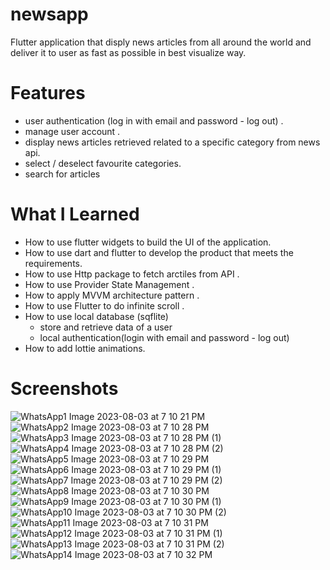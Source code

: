 # newsapp

Flutter application that disply news articles from all around the world and deliver it to user
as fast as possible in best visualize way.

# Features

* user authentication (log in with email and password - log out) .
* manage user account .
* display news articles retrieved related to a specific category from news api.
* select / deselect favourite categories.
* search for articles

# What I Learned

* How to use flutter widgets to build the UI of the application.
* How to use dart and flutter to develop the product that meets the requirements.
* How to use Http package to fetch arctiles from API . 
* How to use Provider State Management .
* How to apply MVVM architecture pattern .
* How to use Flutter to do infinite scroll .
* How to use local database (sqflite) 
  - store and retrieve data of a user
  - local authentication(login with email and password - log out)
* How to add lottie animations.

# Screenshots 

![WhatsApp1 Image 2023-08-03 at 7 10 21 PM](https://github.com/faisaltag41199/news_app/assets/77741453/d048e3cd-2b07-4c6d-b290-7b71057dff2f)
![WhatsApp2 Image 2023-08-03 at 7 10 28 PM](https://github.com/faisaltag41199/news_app/assets/77741453/6ff5011c-0dd9-408c-a86b-8b4a3adff056)
![WhatsApp3 Image 2023-08-03 at 7 10 28 PM (1)](https://github.com/faisaltag41199/news_app/assets/77741453/76f5e051-850e-4f5f-974a-5a2da6ff2a28)
![WhatsApp4 Image 2023-08-03 at 7 10 28 PM (2)](https://github.com/faisaltag41199/news_app/assets/77741453/c0f78c84-d18e-4d3c-9729-17f006978678)
![WhatsApp5 Image 2023-08-03 at 7 10 29 PM](https://github.com/faisaltag41199/news_app/assets/77741453/bfb32ea2-898d-4f22-9be8-ea3516bcb0f8)
![WhatsApp6 Image 2023-08-03 at 7 10 29 PM (1)](https://github.com/faisaltag41199/news_app/assets/77741453/fc4bd615-3cf0-443f-a4c7-4d2c2b7d1df1)
![WhatsApp7 Image 2023-08-03 at 7 10 29 PM (2)](https://github.com/faisaltag41199/news_app/assets/77741453/e86bf94d-8d31-4475-9105-608564cf6c39)
![WhatsApp8 Image 2023-08-03 at 7 10 30 PM](https://github.com/faisaltag41199/news_app/assets/77741453/1ac4f6f2-1411-442c-9635-91609d8f6389)
![WhatsApp9 Image 2023-08-03 at 7 10 30 PM (1)](https://github.com/faisaltag41199/news_app/assets/77741453/5a12a678-b2b3-45f2-961f-4272377ddfde)
![WhatsApp10 Image 2023-08-03 at 7 10 30 PM (2)](https://github.com/faisaltag41199/news_app/assets/77741453/3f9130be-61fa-4619-8d8b-328eb809c3a8)
![WhatsApp11 Image 2023-08-03 at 7 10 31 PM](https://github.com/faisaltag41199/news_app/assets/77741453/a713982a-21f8-4249-a2eb-f945cf628479)
![WhatsApp12 Image 2023-08-03 at 7 10 31 PM (1)](https://github.com/faisaltag41199/news_app/assets/77741453/010f5357-5565-43c0-96f3-74efa2fc6d34)
![WhatsApp13 Image 2023-08-03 at 7 10 31 PM (2)](https://github.com/faisaltag41199/news_app/assets/77741453/99ab4e21-9f8b-4987-80a2-45b9cdc59bf3)
![WhatsApp14 Image 2023-08-03 at 7 10 32 PM](https://github.com/faisaltag41199/news_app/assets/77741453/e26bd52c-2e6e-4da6-ac3c-101d158cccc5)
